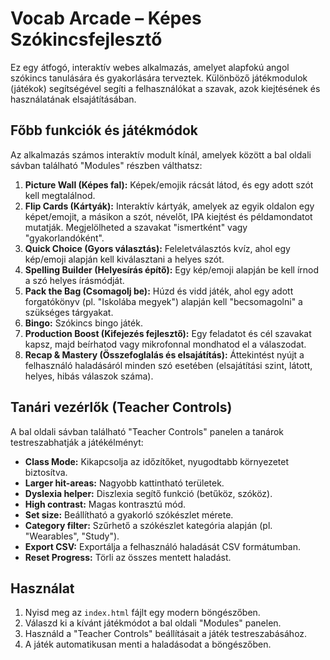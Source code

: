 # Vocab Arcade – Képes Szókincsfejlesztő

Ez egy átfogó, interaktív webes alkalmazás, amelyet alapfokú angol szókincs tanulására és gyakorlására terveztek. Különböző játékmodulok (játékok) segítségével segíti a felhasználókat a szavak, azok kiejtésének és használatának elsajátításában.

## Főbb funkciók és játékmódok

Az alkalmazás számos interaktív modult kínál, amelyek között a bal oldali sávban található "Modules" részben válthatsz:

1.  **Picture Wall (Képes fal):** Képek/emojik rácsát látod, és egy adott szót kell megtalálnod.
2.  **Flip Cards (Kártyák):** Interaktív kártyák, amelyek az egyik oldalon egy képet/emojit, a másikon a szót, névelőt, IPA kiejtést és példamondatot mutatják. Megjelölheted a szavakat "ismertként" vagy "gyakorlandóként".
3.  **Quick Choice (Gyors választás):** Feleletválasztós kvíz, ahol egy kép/emoji alapján kell kiválasztani a helyes szót.
4.  **Spelling Builder (Helyesírás építő):** Egy kép/emoji alapján be kell írnod a szó helyes írásmódját.
5.  **Pack the Bag (Csomagolj be):** Húzd és vidd játék, ahol egy adott forgatókönyv (pl. "Iskolába megyek") alapján kell "becsomagolni" a szükséges tárgyakat.
6.  **Bingo:** Szókincs bingo játék.
7.  **Production Boost (Kifejezés fejlesztő):** Egy feladatot és cél szavakat kapsz, majd beírhatod vagy mikrofonnal mondhatod el a válaszodat.
8.  **Recap & Mastery (Összefoglalás és elsajátítás):** Áttekintést nyújt a felhasználó haladásáról minden szó esetében (elsajátítási szint, látott, helyes, hibás válaszok száma).

## Tanári vezérlők (Teacher Controls)

A bal oldali sávban található "Teacher Controls" panelen a tanárok testreszabhatják a játékélményt:
*   **Class Mode:** Kikapcsolja az időzítőket, nyugodtabb környezetet biztosítva.
*   **Larger hit-areas:** Nagyobb kattintható területek.
*   **Dyslexia helper:** Diszlexia segítő funkció (betűköz, szóköz).
*   **High contrast:** Magas kontrasztú mód.
*   **Set size:** Beállítható a gyakorló szókészlet mérete.
*   **Category filter:** Szűrhető a szókészlet kategória alapján (pl. "Wearables", "Study").
*   **Export CSV:** Exportálja a felhasználó haladását CSV formátumban.
*   **Reset Progress:** Törli az összes mentett haladást.

## Használat

1.  Nyisd meg az `index.html` fájlt egy modern böngészőben.
2.  Válaszd ki a kívánt játékmódot a bal oldali "Modules" panelen.
3.  Használd a "Teacher Controls" beállításait a játék testreszabásához.
4.  A játék automatikusan menti a haladásodat a böngészőben.
